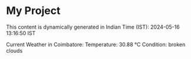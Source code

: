 # My Project

This content is dynamically generated in Indian Time (IST): 2024-05-16 13:16:50 IST


Current Weather in Coimbatore:
Temperature: 30.88 °C
Condition: broken clouds
